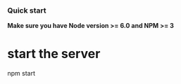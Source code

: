 ### Quick start
**Make sure you have Node version >= 6.0 and NPM >= 3**

# start the server
npm start
